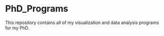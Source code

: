 # PhD_Programs

This repository contains all of my visualization and data analysis programs for my PhD.
